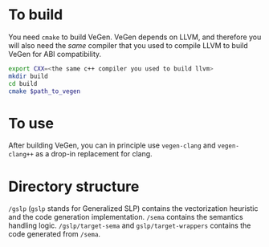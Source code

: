 # To build
You need `cmake` to build VeGen. VeGen depends on LLVM, and therefore you will
also need the *same* compiler that you used to compile LLVM to build VeGen for ABI compatibility.
```bash
export CXX=<the same c++ compiler you used to build llvm>
mkdir build
cd build
cmake $path_to_vegen
```

# To use
After building VeGen, you can in principle use `vegen-clang` and `vegen-clang++` as a drop-in replacement for clang.

# Directory structure
`/gslp` (`gslp` stands for Generalized SLP) 
  contains the vectorization heuristic and the code generation implementation.
`/sema` contains the semantics handling logic.
`/gslp/target-sema` and `gslp/target-wrappers` contains the code generated from `/sema`.

